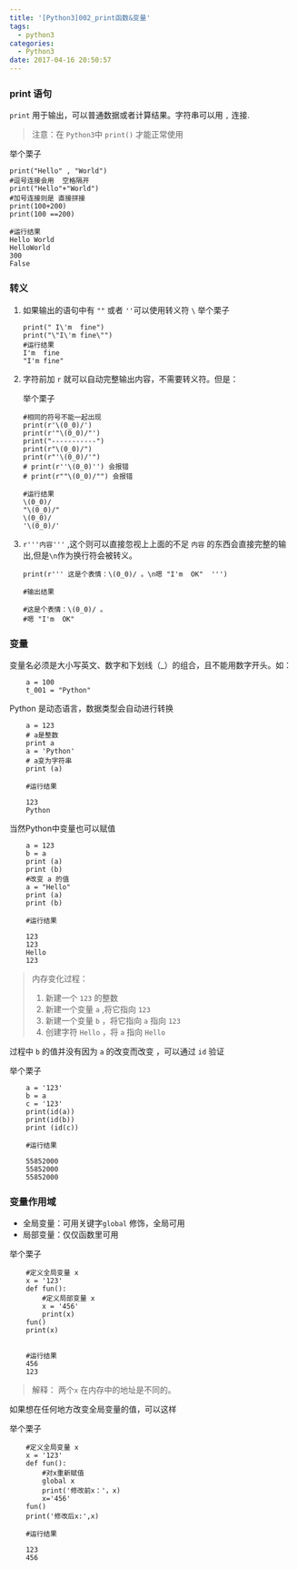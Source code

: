 ```yaml
---
title: '[Python3]002_print函数&变量'
tags:
  - python3
categories:
  - Python3
date: 2017-04-16 20:50:57
---
```


### print 语句

`print`  用于输出，可以普通数据或者计算结果。字符串可以用 `,` 连接.

> 注意：在 `Python3`中 `print()` 才能正常使用


举个栗子

```
print("Hello" , "World")
#逗号连接会用  空格隔开
print("Hello"+"World")
#加号连接则是 直接拼接
print(100+200)
print(100 ==200)

#运行结果
Hello World
HelloWorld
300
False
```

### 转义
1. 如果输出的语句中有  `""`  或者 `''`可以使用转义符 `\`
	举个栗子

	```
	print(" I\'m  fine")
	print("\"I\'m fine\"")
	#运行结果
    I'm  fine 
    "I'm fine"
	```

2. 字符前加 `r` 就可以自动完整输出内容，不需要转义符。但是：

    举个栗子

	```
	#相同的符号不能一起出现
	print(r'\(0_0)/')
	print(r'"\(0_0)/"')
	print("-----------")
	print(r"\(0_0)/")
	print(r"'\(0_0)/'")
	# print(r''\(0_0)'') 会报错
	# print(r""\(0_0)/"") 会报错

    #运行结果
	\(0_0)/
	"\(0_0)/"
	\(0_0)/
	'\(0_0)/'
	```
  
3. `r'''内容'''` ,这个则可以直接忽视上上面的不足 `内容` 的东西会直接完整的输出,但是`\n`作为换行符会被转义。
	```
	print(r''' 这是个表情：\(0_0)/ 。\n嗯 "I'm  OK"  ''')

    #输出结果

	#这是个表情：\(0_0)/ 。
    #嗯 "I'm  OK"
   ```

### 变量
变量名必须是大小写英文、数字和下划线（_）的组合，且不能用数字开头。如：

```
	a = 100
    t_001 = "Python"
```

Python 是动态语言，数据类型会自动进行转换

```
	a = 123 
    # a是整数
    print a
    a = 'Python'   
    # a变为字符串
    print (a)

    #运行结果

    123
    Python
```

当然Python中变量也可以赋值

```
    a = 123
    b = a 
    print (a)
    print (b)
    #改变 a 的值
    a = "Hello"
    print (a)
    print (b)

    #运行结果

    123
    123
    Hello
    123
```

> 内存变化过程：
> 
> 1.  新建一个 `123` 的整数
> 2.  新建一个变量 `a` ,将它指向 `123`
> 3.  新建一个变量 `b` ，将它指向 `a` 指向 `123`
> 4.  创建字符 `Hello` ，将 `a` 指向 `Hello`

过程中 `b` 的值并没有因为 `a` 的改变而改变 ，可以通过 `id` 验证

 举个栗子

```
    a = '123'
    b = a
    c = '123'
    print(id(a))
    print(id(b))
    print (id(c))

	#运行结果

    55852000
    55852000
    55852000
```
### 变量作用域
- 全局变量：可用关键字`global` 修饰，全局可用
- 局部变量：仅仅函数里可用

举个栗子

```
    #定义全局变量 x
    x = '123'
    def fun():
        #定义局部变量 x
        x = '456'
        print(x)
    fun()
    print(x)
   

    #运行结果
	456
    123
```

> 解释： 两个`x` 在内存中的地址是不同的。

如果想在任何地方改变全局变量的值，可以这样

举个栗子
```
	#定义全局变量 x
    x = '123'
    def fun():
        #对x重新赋值
        global x
        print('修改前x：'，x)
        x='456'
    fun()
    print('修改后x:',x)

    #运行结果

    123
    456
```
